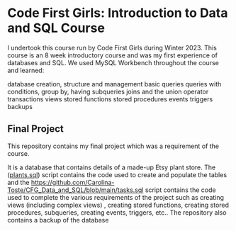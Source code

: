 # Code First Girls: Introduction to Data and SQL Course
I undertook this course run by Code First Girls during Winter 2023. This course is an 8 week introductory course and was my first experience of databases and SQL. We used MySQL Workbench throughout the course and learned:

database creation, structure and management
basic queries
queries with conditions, group by, having
subqueries
joins and the union operator
transactions
views
stored functions
stored procedures
events
triggers
backups

## Final Project
This repository contains my final project which was a requirement of the course. 

It is a database that contains details of a made-up Etsy plant store. The ([plants.sql](https://github.com/Carolina-Toste/CFG_Data_and_SQL/blob/main/plants.sql)) script contains the code used to create and populate the tables and the https://github.com/Carolina-Toste/CFG_Data_and_SQL/blob/main/tasks.sql script contains the code used to complete the various requirements of the project such as creating views (including complex views) , creating stored functions, creating stored procedures, subqueries, creating events, triggers, etc.. The repository also contains a backup of the database 
